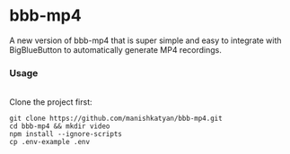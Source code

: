# bbb-mp4
A new version of bbb-mp4 that is super simple and easy to integrate with BigBlueButton to automatically generate MP4 recordings.
<br/>
### Usage
<br/>
Clone the project first: 

```
git clone https://github.com/manishkatyan/bbb-mp4.git
cd bbb-mp4 && mkdir video
npm install --ignore-scripts
cp .env-example .env
```
